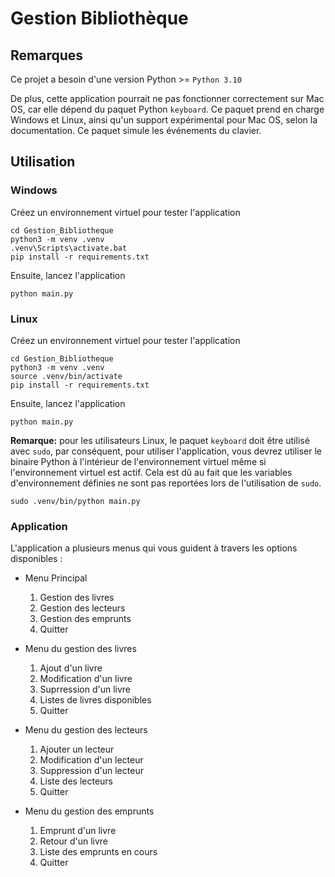 # Gestion Bibliothèque

## Remarques
Ce projet a besoin d'une version Python >= `Python 3.10`

De plus, cette application pourrait ne pas fonctionner correctement sur Mac OS, car elle dépend du paquet Python `keyboard`. Ce paquet prend en charge Windows et Linux, ainsi qu'un support expérimental pour Mac OS, selon la documentation. Ce paquet simule les événements du clavier.

## Utilisation

### Windows
Créez un environnement virtuel pour tester l'application

```shell
cd Gestion_Bibliotheque
python3 -m venv .venv
.venv\Scripts\activate.bat
pip install -r requirements.txt
```

Ensuite, lancez l'application

```shell
python main.py
```

### Linux
Créez un environnement virtuel pour tester l'application

```shell
cd Gestion_Bibliotheque
python3 -m venv .venv
source .venv/bin/activate
pip install -r requirements.txt
```

Ensuite, lancez l'application

```shell
python main.py
```

**Remarque:** pour les utilisateurs Linux, le paquet `keyboard` doit être utilisé avec `sudo`, par conséquent, pour utiliser l'application, vous devrez utiliser le binaire Python à l'intérieur de l'environnement virtuel même si l'environnement virtuel est actif. Cela est dû au fait que les variables d'environnement définies ne sont pas reportées lors de l'utilisation de `sudo`.

```shell
sudo .venv/bin/python main.py
```

### Application
L'application a plusieurs menus qui vous guident à travers les options disponibles :

- Menu Principal
  1. Gestion des livres
  1. Gestion des lecteurs
  1. Gestion des emprunts
  1. Quitter

- Menu du gestion des livres
  1. Ajout d'un livre
  1. Modification d'un livre
  1. Suprression d'un livre
  1. Listes de livres disponibles
  1. Quitter

- Menu du gestion des lecteurs
  1. Ajouter un lecteur
  1. Modification d'un lecteur
  1. Suppression d'un lecteur
  1. Liste des lecteurs
  1. Quitter

- Menu du gestion des emprunts
  1. Emprunt d'un livre
  1. Retour d'un livre
  1. Liste des emprunts en cours
  1. Quitter
